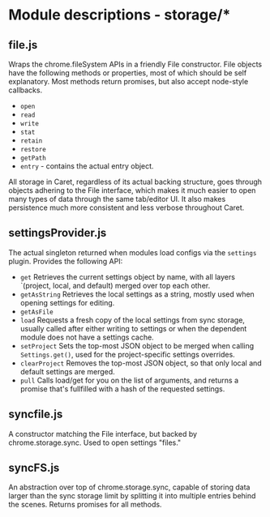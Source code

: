 # Module descriptions - storage/*

## file.js

Wraps the chrome.fileSystem APIs in a friendly File constructor. File objects
have the following methods or properties, most of which should be self
explanatory. Most methods return promises, but also accept node-style callbacks.

- `open`
- `read`
- `write`
- `stat`
- `retain`
- `restore`
- `getPath`
- `entry` - contains the actual entry object.

All storage in Caret, regardless of its actual backing structure, goes through
objects adhering to the File interface, which makes it much easier to open
many types of data through the same tab/editor UI. It also makes persistence
much more consistent and less verbose throughout Caret.

## settingsProvider.js

The actual singleton returned when modules load configs via the `settings`
plugin. Provides the following API:

- `get` Retrieves the current settings object by name, with all layers `(project, local, and default) merged over top each other.
- `getAsString` Retrieves the local settings as a string, mostly used when opening settings for editing.
- `getAsFile`
- `load` Requests a fresh copy of the local settings from sync storage, usually called after either writing to settings or when the dependent module does not have a settings cache.
- `setProject` Sets the top-most JSON object to be merged when calling `Settings.get()`, used for the project-specific settings overrides.
- `clearProject` Removes the top-most JSON object, so that only local and default settings are merged.
- `pull` Calls load/get for you on the list of arguments, and returns a promise that's fullfilled with a hash of the requested settings.

## syncfile.js

A constructor matching the File interface, but backed by chrome.storage.sync.
Used to open settings "files."

## syncFS.js

An abstraction over top of chrome.storage.sync, capable of storing data larger
than the sync storage limit by splitting it into multiple entries behind the
scenes. Returns promises for all methods.